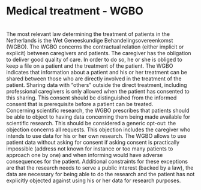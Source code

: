 # Medical treatment - WGBO

</br>
The most relevant law determining the treatment of patients in the Netherlands is the Wet Geneeskundige Behandelingsovereenkomst (WGBO). The WGBO concerns the contractual relation (either implicit or explicit) between caregivers and patients.  The caregiver has the obligation to deliver good quality of care. In order to do so, he or she is obliged to keep a file on a patient and the treatment of the patient.  The WGBO indicates that information about a patient and his or her treatment can be shared between those who are directly involved in the treatment of the patient.  Sharing data with “others” outside the direct treatment, including professional caregivers is only allowed when the patient has consented to this sharing.  This consent should be distinguished from the informed consent that is prerequisite before a patient can be treated.  

</br>
Concerning scientific research, the WGBO prescribes that patients should be able to object to having data concerning them being made available for scientific research.  This should be considered a generic opt-out: the objection concerns all requests. This objection includes the caregiver who intends to use data for his or her own research.  The WGBO allows to use patient data without asking for consent if asking consent is practically impossible (address not known for instance or too many patients to approach one by one) and when informing would have adverse consequences for the patient.  Additional constraints for these exceptions are that the research needs to serve a public interest (backed by a law), the data are necessary for being able to do the research and the patient has not explicitly objected against using his or her data for research purposes. 



